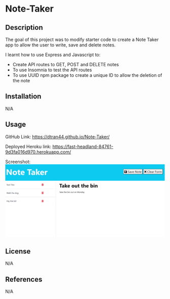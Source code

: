 # Note-Taker

## Description
The goal of this project was to modify starter code to create a Note Taker app to allow the user to write, save and delete notes.

I learnt how to use Express and Javascript to:
- Create API routes to GET, POST and DELETE notes
- To use Insomnia to test the API routes
- To use UUID npm package to create a unique ID to allow the deletion of the note

## Installation

N/A

## Usage

GitHub Link: https://dtran44.github.io/Note-Taker/

Deployed Heroku link: https://fast-headland-84761-9d3fa016d970.herokuapp.com/

Screenshot: ![alt text](https://github.com/dtran44/Note-Taker/blob/main/public/assets/Note%20Taker%20app%20screenshot.png)


## License

N/A


## References
N/A

